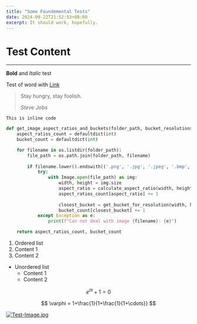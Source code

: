 ```yaml
---
title: "Some Foundemental Tests"
date: 2024-09-22T21:52:53+08:00
excerpt: It should work, hopefully.
---
```


# Test Content
---
**Bold** and *Italic* test

Test of word with [Link](https://www.youtube.com/watch?v=dQw4w9WgXcQ)

>Stay hungry, stay foolish.
>
>*Steve Jobs*



`This is inline code`

```py
def get_image_aspect_ratios_and_buckets(folder_path, bucket_resolutions):
    aspect_ratios_count = defaultdict(int)
    bucket_count = defaultdict(int)

    for filename in os.listdir(folder_path):        
        file_path = os.path.join(folder_path, filename)
             
        if filename.lower().endswith(('.png', '.jpg', '.jpeg', '.bmp', '.gif')):
            try:
                with Image.open(file_path) as img:
                    width, height = img.size
                    aspect_ratio = calculate_aspect_ratio(width, height)
                    aspect_ratios_count[aspect_ratio] += 1
                    
                    closest_bucket = get_bucket_for_resolution(width, height, bucket_resolutions)
                    bucket_count[closest_bucket] += 1
            except Exception as e:
                print(f"Can not deal with image {filename}: {e}")

    return aspect_ratios_count, bucket_count
```



1. Ordered list
2. Content 1
3. Content 2

- Unordered list
    - Content 1
    - Content 2

$$ e^{i\pi} + 1 = 0 $$

$$ \varphi = 1+\frac{1}{1+\frac{1}{1+\cdots}} $$



[![Test-Image.jpg](https://i.postimg.cc/PxSfdtZ0/Test-Image.jpg)](https://postimg.cc/BL1fgfmC)
